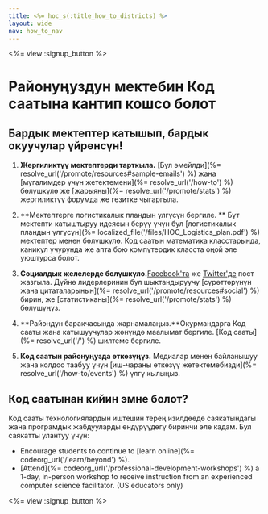 ```yaml
---
title: <%= hoc_s(:title_how_to_districts) %>
layout: wide
nav: how_to_nav
---
```

<%= view :signup_button %>

# Районуңуздун мектебин Код саатына кантип кошсо болот

## Бардык мектептер катышып, бардык окуучулар үйрөнсүн!

1. **Жергиликтүү мектептерди тарткыла.** [Бул эмейлди](%= resolve_url('/promote/resources#sample-emails') %) жана [мугалимдер үчүн жетектемени](%= resolve_url('/how-to') %) бөлүшкүлө же [жарыяны](%= resolve_url('/promote/stats') %) жергиликтүү форумда же гезитке чыгаргыла.

2. **Мектептерге логистикалык пландын үлгүсүн бергиле. ** Бүт мектепти катыштыруу идеясын берүү үчүн бул [логистикалык пландын үлгүсүн](%= localized_file('/files/HOC_Logistics_plan.pdf') %) мектептер менен бөлүшкүлө. Код саатын математика класстарында, каникул учурунда же апта бою компүтердик класста оңой эле уюштурса болот.

3. **Социалдык желелерде бөлүшкүлө.**[Facebook'та](https://www.facebook.com/sharer/sharer.php?u=http%3A%2F%2Fhourofcode.com%2Fus) же [Twitter'де](https://twitter.com/intent/tweet?url=http%3A%2F%2Fhourofcode.com&text=I%27m%20participating%20in%20this%20year%27s%20%23HourOfCode%2C%20are%20you%3F%20%40codeorg&original_referer=https%3A%2F%2Fwww.google.com%2Furl%3Fq%3Dhttps%253A%252F%252Ftwitter.com%252Fshare%253Fhashtags%253D%2526amp%253Brelated%253Dcodeorg%2526amp%253Btext%253DI%252527m%252Bparticipating%252Bin%252Bthis%252Byear%252527s%252B%252523HourOfCode%25252C%252Bare%252Byou%25253F%252B%252540codeorg%2526amp%253Burl%253Dhttp%25253A%25252F%25252Fhourofcode.com%26sa%3DD%26sntz%3D1%26usg%3DAFQjCNE1GLTUbKZfMlEh9Aj5w0iswz6PYQ&related=codeorg&hashtags=) пост жазгыла. Дүйнө лидерлеринин бул шыктандыруучу [сүрөттөрүнүн жана цитаталарынын](%= resolve_url('/promote/resources#social') %) бирин, же [статистиканы](%= resolve_url('/promote/stats') %) бөлүшүңүз.

4. **Райондун баракчасында жарнамалаңыз.**Окурмандарга Код сааты жана катышуучулар жөнүндө маалымат бергиле. [Код сааты](%= resolve_url('/') %) шилтеме бергиле.

5. **Код саатын районуңузда өткөзүңүз.** Медиалар менен байланышуу жана колдоо таабуу үчүн [иш-чараны өткөзүү жетектемебизди](%= resolve_url('/how-to/events') %) үлгү кылыңыз.

## Код саатынан кийин эмне болот?

Код сааты технологиялардын иштешин терең изилдөөдө саякатындагы жана програмдык жабдууларды өндүрүүдөгү биринчи эле кадам. Бул саякатты улантуу үчүн:

- Encourage students to continue to [learn online](%= codeorg_url('/learn/beyond') %).
- [Attend](%= codeorg_url('/professional-development-workshops') %) a 1-day, in-person workshop to receive instruction from an experienced computer science facilitator. (US educators only)

<%= view :signup_button %>